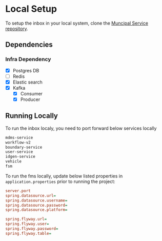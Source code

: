 # Local Setup

To setup the inbox in your local system, clone the [Muncipal Service repository](https://github.com/egovernments/municipal-services).

## Dependencies

### Infra Dependency

- [X] Postgres DB
- [ ] Redis
- [X] Elastic search
- [X] Kafka
  - [X] Consumer
  - [X] Producer

## Running Locally

To run the inbox localy, you need to port forward below services locally

```bash
mdms-service
workflow-v2
boundary-service
user-service
idgen-service
vehicle
fsm
```

To run the fms locally, update below listed properties in `application.properties` prior to running the project:

```ini
server.port
spring.datasource.url=
spring.datasource.username=
spring.datasource.password=
spring.datasource.platform=

spring.flyway.url=
spring.flyway.user=
spring.flyway.password=
spring.flyway.table=
```


